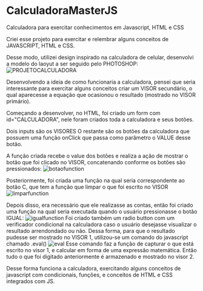 # CalculadoraMasterJS

Calculadora para exercitar conhecimentos em Javascript, HTML e CSS

Criei esse projeto para exercitar e relembrar alguns conceitos de JAVASCRIPT, HTML e CSS.

Desse modo, utilizei design inspirado na calculadora de celular, desenvolvi a modelo do laoyut a ser seguido pelo PHOTOSHOP:
![PROJETOCALCULADORA](https://user-images.githubusercontent.com/74476423/125382138-80646100-e36b-11eb-8e69-5db38966fd33.png)

Desenvolvendo a ideia de como funcionaria a calculadora, pensei que seria interessante para exercitar alguns conceitos criar um VISOR secundário, o qual aparecesse a equação que ocasionou o resultado (mostrado no VISOR primário).

Começando a desenvolver, no HTML, foi criado um form com id="CALCULADORA",
nele foram criados toda a calculadora e seus botões.

Dois inputs são os VISORES
O restante são os botões da calculadora que possuem uma função onClick que passa como parâmetro o VALUE desse botão.

A função criada recebe o value dos botões e realiza a ação de mostrar o botão que foi clicado no VISOR, concatenando conforme os botões são pressionados:
![botaofunction](https://user-images.githubusercontent.com/74476423/125382669-7727c400-e36c-11eb-8e2c-826c4ba06964.PNG)

Posteriormente, foi criada uma função na qual seria correspondente ao botão C, que tem a função que limpar o que foi escrito no VISOR
![limparfunction](https://user-images.githubusercontent.com/74476423/125382751-a50d0880-e36c-11eb-8f40-e359947d262a.PNG)

Depois disso, era necessário que ele realizasse as contas, então foi criado uma função na qual seria executada quando o usuário pressionasse o botão IGUAL:
![igualfunction](https://user-images.githubusercontent.com/74476423/125382842-d1288980-e36c-11eb-9ba6-dd7f848494ce.PNG)
Foi criado também um radio button com um verificador condicional na calculadora caso o usuário desejasse visualizar o resultado arrendondado ou não.
Dessa forma, para que o resultado pudesse ser mostrado no VISOR 1, utilizou-se um comando do javascript chamado .eval()
![eval](https://user-images.githubusercontent.com/74476423/125383021-1cdb3300-e36d-11eb-9485-c054225b8cbf.PNG)
Esse comando faz a função de capturar o que está escrito no visor 1, e calcular em forma de uma expressão matemática. Então tudo o que foi digitado anteriormente é armazenado e mostrado no visor 2.

Desse forma funciona a calculadora, exercitando alguns conceitos de javascript com condicionais, funções, e conceitos de HTML e CSS integrados com JS.








